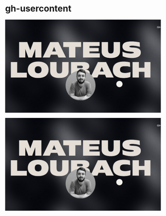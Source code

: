 # gh-usercontent

![main](https://github.com/mateusloubach/gh-usercontent/blob/main/mainimage.png)


![App Screenshot](https://raw.githubusercontent.com/mateusloubach/gh-usercontent/main/mainimage.png)
